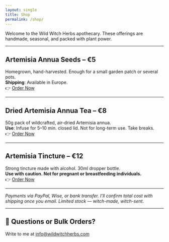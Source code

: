 ```yaml
---
layout: single
title: Shop
permalink: /shop/
---
```


Welcome to the Wild Witch Herbs apothecary. These offerings are handmade, seasonal, and packed with plant power.

---

##  Artemisia Annua Seeds – €5  
Homegrown, hand-harvested. Enough for a small garden patch or several pots.  
**Shipping**: Available in Europe.  
👉 [Order Now](mailto:info@wildwitchherbs.com?subject=Order%20Artemisia%20Annua%20Seeds&body=Hi,%20I'd%20like%20to%20order%20a%20packet%20of%20Artemisia%20Annua%20seeds.%20Please%20let%20me%20know%20the%20shipping%20details.)

---

##  Dried Artemisia Annua Tea – €8  
50g pack of wildcrafted, air-dried Artemisia annua.  
**Use**: Infuse for 5–10 min. closed lid. Not for long-term use. Take breaks.  
👉 [Order Now](mailto:info@wildwitchherbs.com?subject=Order%20Artemisia%20Tea&body=Hi,%20I'm%20interested%20in%20ordering%20tea.%20Please%20let%20me%20know%20how%20to%20proceed.)

---

##  Artemisia Tincture – €12  
Strong tincture made with alcohol. 30ml dropper bottle.  
**Use with caution. Not for pregnant or breastfeeding individuals.**  
👉 [Order Now](mailto:info@wildwitchherbs.com?subject=Order%20Artemisia%20Tincture&body=Hi,%20I'd%20like%20to%20order%20the%20tincture.%20Please%20share%20shipping%20cost%20and%20payment%20info.)

---

_Payments via PayPal, Wise, or bank transfer. I’ll confirm total cost with shipping once you email. Limited stock — witch-made, witch-sent._

---

## 💌 Questions or Bulk Orders?  
Write to me at [info@wildwitchherbs.com](mailto:info@wildwitchherbs.com)
